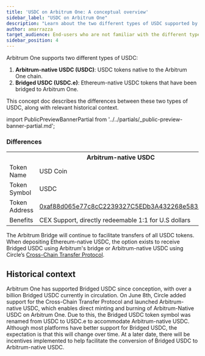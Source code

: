 ```yaml
---
title: 'USDC on Arbitrum One: A conceptual overview'
sidebar_label: "USDC on Arbitrum One"
description: "Learn about the two different types of USDC supported by Arbitrum One: Arbitrum-Native USDC and Bridged (from Ethereum) USDC"
author: amarrazza
target_audience: End-users who are not familiar with the different types of USDC
sidebar_position: 4
---
```


Arbitrum One supports two different types of USDC:

 1. **Arbitrum-native USDC (USDC)**: USDC tokens native to the Arbitrum One chain.
 2. **Bridged USDC (USDC.e)**: Ethereum-native USDC tokens that have been bridged to Arbitrum One.

This concept doc describes the differences between these two types of USDC, along with relevant historical context.

import PublicPreviewBannerPartial from '../../partials/_public-preview-banner-partial.md';

<PublicPreviewBannerPartial />

### Differences

<table className='small-table'>
  <tr>
    <th></th>
    <th>Arbitrum-native USDC</th>
    <th>Bridged USDC</th>
  </tr>
  <tr>
    <td>Token Name</td>
    <td>USD Coin</td>
    <td>Bridged USDC</td>
  </tr>
  <tr>
    <td>Token Symbol</td>
    <td>USDC</td>
    <td>USDC.e</td>
  </tr>
  <tr>
    <td>Token Address</td>
    <td><a href="https://arbiscan.io/token/0xaf88d065e77c8cC2239327C5EDb3A432268e5831">0xaf88d065e77c8cC2239327C5EDb3A432268e5831</a></td>
    <td><a href="https://arbiscan.io/token/0xff970a61a04b1ca14834a43f5de4533ebddb5cc8">0xff970a61a04b1ca14834a43f5de4533ebddb5cc8</a></td>
  </tr>
  <tr>
    <td>Benefits</td>
    <td>CEX Support, directly redeemable 1:1 for U.S dollars</td>
    <td>More liquidity, compatibility with DeFi protocols</td>
  </tr>
</table>

The Arbitrum Bridge will continue to facilitate transfers of all USDC tokens. When depositing Ethereum-native USDC, the option exists to receive Bridged USDC using Arbitrum's bridge or Arbitrum-native USDC using Circle’s [Cross-Chain Transfer Protocol](https://www.circle.com/en/cross-chain-transfer-protocol).

## Historical context

Arbitrum One has supported Bridged USDC since conception, with over a billion Bridged USDC currently in circulation. On June 8th, Circle added support for the Cross-Chain Transfer Protocol and launched Arbitrum-native USDC, which enables direct minting and burning of Arbitrum-Native USDC on Arbitrum One. Due to this, the Bridged USDC token symbol was renamed from USDC to USDC.e to accommodate Arbitrum-native USDC. Although most platforms have better support for Bridged USDC, the expectation is that this will change over time. At a later date, there will be incentives implemented to help facilitate the conversion of Bridged USDC to Arbitrum-native USDC.
